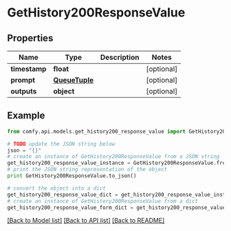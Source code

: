 # GetHistory200ResponseValue


## Properties

Name | Type | Description | Notes
------------ | ------------- | ------------- | -------------
**timestamp** | **float** |  | [optional] 
**prompt** | [**QueueTuple**](QueueTuple.md) |  | [optional] 
**outputs** | **object** |  | [optional] 

## Example

```python
from comfy.api.models.get_history200_response_value import GetHistory200ResponseValue

# TODO update the JSON string below
json = "{}"
# create an instance of GetHistory200ResponseValue from a JSON string
get_history200_response_value_instance = GetHistory200ResponseValue.from_json(json)
# print the JSON string representation of the object
print GetHistory200ResponseValue.to_json()

# convert the object into a dict
get_history200_response_value_dict = get_history200_response_value_instance.to_dict()
# create an instance of GetHistory200ResponseValue from a dict
get_history200_response_value_form_dict = get_history200_response_value.from_dict(get_history200_response_value_dict)
```
[[Back to Model list]](../README.md#documentation-for-models) [[Back to API list]](../README.md#documentation-for-api-endpoints) [[Back to README]](../README.md)


